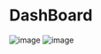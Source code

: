 # DashBoard

![image](https://github.com/user-attachments/assets/0552ad2b-1c70-4ee4-abea-f7326ad7d4f1)
![image](https://github.com/user-attachments/assets/e0a24d6f-6345-42ca-ad84-096e4721d8e1)



